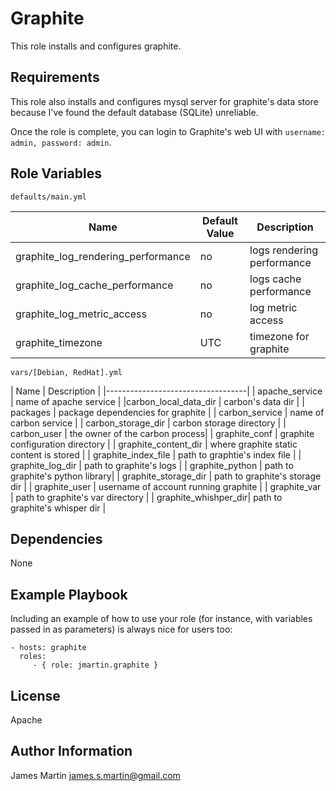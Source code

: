 Graphite
========

This role installs and configures graphite.

Requirements
------------

This role also installs and configures mysql server for graphite's data store because I've found the default database (SQLite) unreliable.

Once the role is complete, you can login to Graphite's web UI
with `username: admin, password: admin`.

Role Variables
--------------
`defaults/main.yml`

| Name           | Default Value | Description                        |
| -------------- | ------------- | -----------------------------------|
| graphite_log_rendering_performance | no | logs rendering performance |
| graphite_log_cache_performance | no   | logs cache performance |
| graphite_log_metric_access| no       | log metric access
| graphite_timezone |  UTC   | timezone for graphite

`vars/[Debian, RedHat].yml`

| Name           | Description      |
|-----------------------------------|
| apache_service | name of apache service |
|carbon_local_data_dir | carbon's data dir |
| packages       | package dependencies for graphite |
| carbon_service | name of carbon service |
| carbon_storage_dir | carbon storage directory |
| carbon_user | the owner of the carbon process|
| graphite_conf | graphite configuration directory |
| graphite_content_dir | where graphite static content is stored |
| graphite_index_file | path to graphtie's index file |
| graphite_log_dir | path to graphite's logs |
| graphite_python | path to graphite's python library|
| graphite_storage_dir |  path to graphite's storage dir |
| graphite_user | username of account running graphite |
| graphite_var | path to graphite's var directory |
| graphite_whishper_dir| path to graphite's whisper dir |



Dependencies
------------

None

Example Playbook
-------------------------

Including an example of how to use your role (for instance, with variables passed in as parameters) is always nice for users too:

    - hosts: graphite
      roles:
         - { role: jmartin.graphite }

License
-------

Apache

Author Information
------------------

James Martin <james.s.martin@gmail.com>
